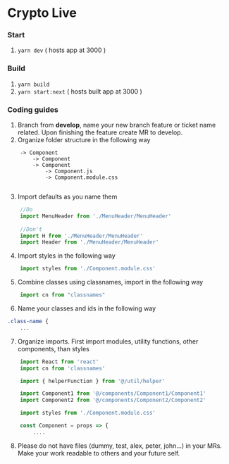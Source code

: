 # Crypto Live

### Start
1. `yarn dev` ( hosts app at 3000 )

### Build
1. `yarn build`
2. `yarn start:next` ( hosts built app at 3000 )

### Coding guides
1. Branch from **develop**, name your new branch feature or ticket name related. Upon finishing the feature create MR to develop.
2. Organize folder structure in the following way
```
    -> Component
        -> Component
        -> Component
            -> Component.js
            -> Component.module.css
            
```
3. Import defaults as you name them
```js
    //Do
    import MenuHeader from './MenuHeader/MenuHeader'
    
    //Don't
    import H from './MenuHeader/MenuHeader'
    import Header from './MenuHeader/MenuHeader'
```
4. Import styles in the following way
```js
    import styles from './Component.module.css'
```
5. Combine classes using classnames, import in the following way
```js 
    import cn from "classnames"
```
6. Name your classes and ids in the following way
```css
.class-name {
    ...
```
7. Organize imports. First import modules, utility functions, other components, than styles
```js
    import React from 'react'
    import cn from 'classnames'

    import { helperFunction } from '@/util/helper'

    import Component1 from '@/components/Component1/Component1'
    import Component2 from '@/components/Component2/Component2'

    import styles from './Component.module.css'

    const Component = props => {
        ....
```
8. Please do not have files (dummy, test, alex, peter, john...) in your MRs. Make your work readable to others and your future self.
